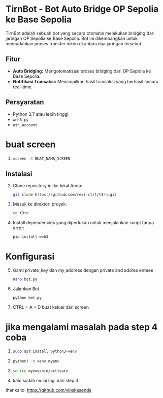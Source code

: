# TirnBot - Bot Auto Bridge OP Sepolia ke Base Sepolia

TirnBot adalah sebuah bot yang secara otomatis melakukan bridging dari jaringan OP Sepolia ke Base Sepolia. Bot ini dikembangkan untuk memudahkan proses transfer token di antara dua jaringan tersebut.

## Fitur
- **Auto Bridging:** Mengotomatisasi proses bridging dari OP Sepolia ke Base Sepolia.
- **Notifikasi Transaksi:** Menampilkan hasil transaksi yang berhasil secara real-time.

## Persyaratan
- Python 3.7 atau lebih tinggi
- `web3.py`
- `eth_account`
# buat screen

1. ```bash
   screen -S BUAT_NAMA_SCREEN
   
## Instalasi

2. Clone repository ini ke lokal Anda:

   ```bash
   git clone https://github.com/rexi-ctrl/t3rn.git
3. Masuk ke direktori proyek:
   ```bash
   cd t3rn
4. Install dependencies yang diperlukan untuk menjalankan script tanpa error:
   ```bash
   pip install web3

# Konfigurasi

5. Ganti private_key dan my_address dengan
   private and addres enteee

   ```bash
   nano bot.py
   
6. Jalankan Bot
   
   ```bash
   python bot.py

7. CTRL + A + D buat keluar dari screen

# jika mengalami masalah pada step 4 coba

1. ```bash
   sudo apt install python3-venv

2. ```bash
   python3 -m venv myenv

3. ```bash
   source myenv/bin/activate

5. kalo sudah mulai lagi dari step 3


thanks to: https://github.com/vinskasenda
